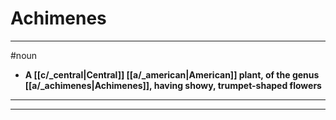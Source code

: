 # Achimenes
---
#noun
- **A [[c/_central|Central]] [[a/_american|American]] plant, of the genus [[a/_achimenes|Achimenes]], having showy, trumpet-shaped flowers**
---
---
